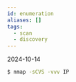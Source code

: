 ```yaml
---
id: enumeration
aliases: []
tags:
  - scan
  - discovery
---
```


2024-10-14

```bash
$ nmap -sCVS -vvv IP  
 
 ``` 

